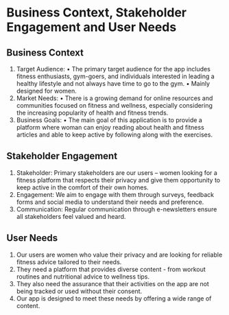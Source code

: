 # Business Context, Stakeholder Engagement and User Needs

## Business Context
1.	Target Audience: 
    •   The primary target audience for the app includes fitness enthusiasts, gym-goers, and individuals interested in leading a healthy lifestyle and not always have time to go to the gym. 
    •   Mainly  designed for women.
2.	Market Needs: 
    •   There is a growing demand for online resources and communities focused on fitness and wellness, especially considering the increasing popularity of health and fitness trends.
3.	Business Goals: 
    •   The main goal of this application is to provide a platform where woman can enjoy reading about health and fitness articles and able to keep active by following along with the exercises.


## Stakeholder Engagement
1.	Stakeholder: Primary stakeholders are our users – women looking for a fitness platform that respects their privacy and give them opportunity to keep active in the comfort of their own homes.
2.	Engagement: We aim to engage with them through surveys, feedback forms and social media to understand their needs and preference.
3.	Communication: Regular communication through e-newsletters ensure all stakeholders feel valued and heard.


## User Needs
1.	Our users are women who value their privacy and are looking for reliable fitness advice tailored to their needs.
2.	They need a platform that provides diverse content - from workout routines and nutritional advice to wellness tips.
3.	They also need the assurance that their activities on the app are not being tracked or used without their consent.
4.	Our app is designed to meet these needs by offering a wide range of content.





